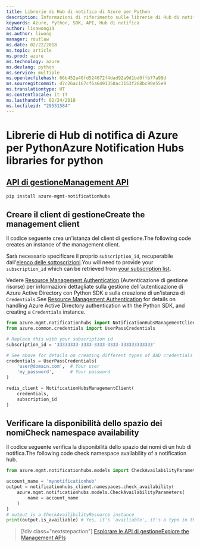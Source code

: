 ```yaml
---
title: Librerie di Hub di notifica di Azure per Python
description: Informazioni di riferimento sulle librerie di Hub di notifica di Azure per Python
keywords: Azure, Python, SDK, API, Hub di notifica
author: lisawong19
ms.author: liwong
manager: routlaw
ms.date: 02/22/2018
ms.topic: article
ms.prod: azure
ms.technology: azure
ms.devlang: python
ms.service: multiple
ms.openlocfilehash: 66b452a40fd524672f4dad92a9d1bd0ffb77a99d
ms.sourcegitcommit: d7c26ac167cf6a6491358ac3153f268bc90e55e9
ms.translationtype: HT
ms.contentlocale: it-IT
ms.lasthandoff: 02/24/2018
ms.locfileid: "29551584"
---
```

# <a name="azure-notification-hubs-libraries-for-python"></a><span data-ttu-id="d0ff4-104">Librerie di Hub di notifica di Azure per Python</span><span class="sxs-lookup"><span data-stu-id="d0ff4-104">Azure Notification Hubs libraries for python</span></span>

## <a name="management-apipythonapioverviewazurenotificationhubsmanagement"></a>[<span data-ttu-id="d0ff4-105">API di gestione</span><span class="sxs-lookup"><span data-stu-id="d0ff4-105">Management API</span></span>](/python/api/overview/azure/notificationhubs/management)

```bash
pip install azure-mgmt-notificationhubs
```

## <a name="create-the-management-client"></a><span data-ttu-id="d0ff4-106">Creare il client di gestione</span><span class="sxs-lookup"><span data-stu-id="d0ff4-106">Create the management client</span></span>

<span data-ttu-id="d0ff4-107">Il codice seguente crea un'istanza del client di gestione.</span><span class="sxs-lookup"><span data-stu-id="d0ff4-107">The following code creates an instance of the management client.</span></span>

<span data-ttu-id="d0ff4-108">Sarà necessario specificare il proprio ``subscription_id``, recuperabile dall'[elenco delle sottoscrizioni](https://manage.windowsazure.com/#Workspaces/AdminTasks/SubscriptionMapping).</span><span class="sxs-lookup"><span data-stu-id="d0ff4-108">You will need to provide your ``subscription_id`` which can be retrieved from [your subscription list](https://manage.windowsazure.com/#Workspaces/AdminTasks/SubscriptionMapping).</span></span>

<span data-ttu-id="d0ff4-109">Vedere [Resource Management Authentication](/python/azure/python-sdk-azure-authenticate) (Autenticazione di gestione risorse) per informazioni dettagliate sulla gestione dell'autenticazione di Azure Active Directory con Python SDK e sulla creazione di un'istanza di ``Credentials``.</span><span class="sxs-lookup"><span data-stu-id="d0ff4-109">See [Resource Management Authentication](/python/azure/python-sdk-azure-authenticate) for details on handling Azure Active Directory authentication with the Python SDK, and creating a ``Credentials`` instance.</span></span>

```python
from azure.mgmt.notificationhubs import NotificationHubsManagementClient
from azure.common.credentials import UserPassCredentials

# Replace this with your subscription id
subscription_id = '33333333-3333-3333-3333-333333333333'

# See above for details on creating different types of AAD credentials
credentials = UserPassCredentials(
    'user@domain.com',  # Your user
    'my_password',      # Your password
)

redis_client = NotificationHubsManagementClient(
    credentials,
    subscription_id
)
```

## <a name="check-namespace-availability"></a><span data-ttu-id="d0ff4-110">Verificare la disponibilità dello spazio dei nomi</span><span class="sxs-lookup"><span data-stu-id="d0ff4-110">Check namespace availability</span></span>

<span data-ttu-id="d0ff4-111">Il codice seguente verifica la disponibilità dello spazio dei nomi di un hub di notifica.</span><span class="sxs-lookup"><span data-stu-id="d0ff4-111">The following code check namespace availability of a notification hub.</span></span>
```python
from azure.mgmt.notificationhubs.models import CheckAvailabilityParameters

account_name = 'mynotificationhub'
output = notificationhubs_client.namespaces.check_availability(
    azure.mgmt.notificationhubs.models.CheckAvailabilityParameters(
        name = account_name
    )
)
# output is a CheckAvailibilityResource instance
print(output.is_availiable) # Yes, it's 'availiable', it's a typo in the REST API
```

> [!div class="nextstepaction"]
> [<span data-ttu-id="d0ff4-112">Esplorare le API di gestione</span><span class="sxs-lookup"><span data-stu-id="d0ff4-112">Explore the Management APIs</span></span>](/python/api/overview/azure/notificationhubs/management)
